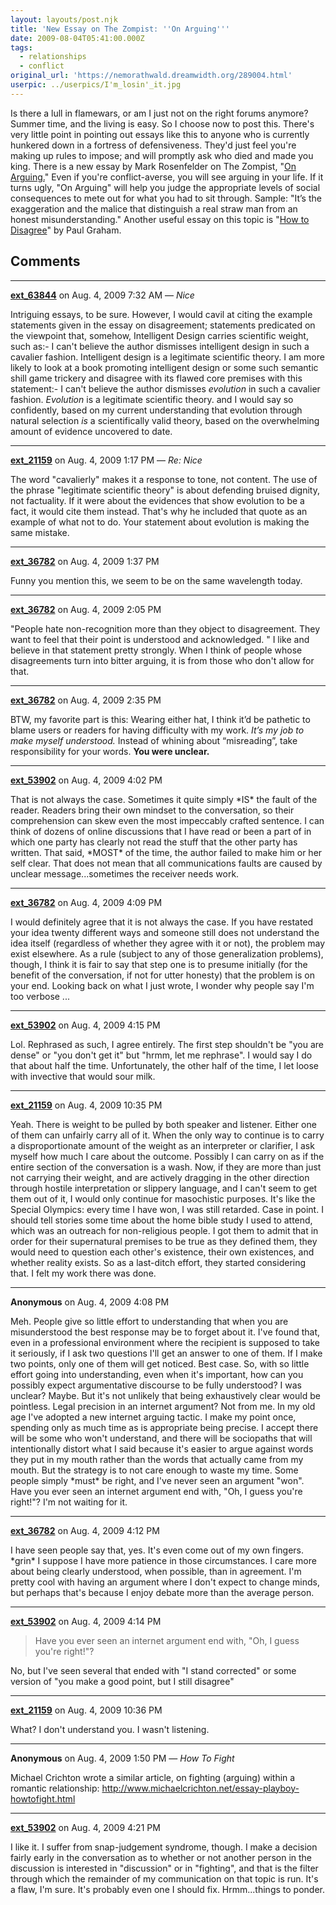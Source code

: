 ```yaml
---
layout: layouts/post.njk
title: 'New Essay on The Zompist: ''On Arguing'''
date: 2009-08-04T05:41:00.000Z
tags:
  - relationships
  - conflict
original_url: 'https://nemorathwald.dreamwidth.org/289004.html'
userpic: ../userpics/I'm_losin'_it.jpg
---
```

Is there a lull in flamewars, or am I just not on the right forums anymore? Summer time, and the living is easy. So I choose now to post this. There's very little point in pointing out essays like this to anyone who is currently hunkered down in a fortress of defensiveness. They'd just feel you're making up rules to impose; and will promptly ask who died and made you king. There is a new essay by Mark Rosenfelder on The Zompist, "[On Arguing.](http://www.zompist.com/arguing.html)" Even if you're conflict-averse, you will see arguing in your life. If it turns ugly, "On Arguing" will help you judge the appropriate levels of social consequences to mete out for what you had to sit through. Sample: "It’s the exaggeration and the malice that distinguish a real straw man from an honest misunderstanding." Another useful essay on this topic is "[How to Disagree](http://www.paulgraham.com/disagree.html)" by Paul Graham.

## Comments

---

**[ext_63844](https://www.dreamwidth.org/users/ext_63844)** on Aug. 4, 2009 7:32 AM — *Nice*

Intriguing essays, to be sure. However, I would cavil at citing the example statements given in the essay on disagreement; statements predicated on the viewpoint that, somehow, Intelligent Design carries scientific weight, such as:- I can't believe the author dismisses intelligent design in such a cavalier fashion. Intelligent design is a legitimate scientific theory. I am more likely to look at a book promoting intelligent design or some such semantic shill game trickery and disagree with its flawed core premises with this statement:- I can't believe the author dismisses _evolution_ in such a cavalier fashion. _Evolution_ is a legitimate scientific theory. and I would say so confidently, based on my current understanding that evolution through natural selection _is_ a scientifically valid theory, based on the overwhelming amount of evidence uncovered to date.

---

**[ext_21159](https://www.dreamwidth.org/users/ext_21159)** on Aug. 4, 2009 1:17 PM — *Re: Nice*

The word "cavalierly" makes it a response to tone, not content. The use of the phrase "legitimate scientific theory" is about defending bruised dignity, not factuality. If it were about the evidences that show evolution to be a fact, it would cite them instead. That's why he included that quote as an example of what not to do. Your statement about evolution is making the same mistake.

---

**[ext_36782](https://www.dreamwidth.org/users/ext_36782)** on Aug. 4, 2009 1:37 PM

Funny you mention this, we seem to be on the same wavelength today.

---

**[ext_36782](https://www.dreamwidth.org/users/ext_36782)** on Aug. 4, 2009 2:05 PM

"People hate non-recognition more than they object to disagreement. They want to feel that their point is understood and acknowledged. " I like and believe in that statement pretty strongly. When I think of people whose disagreements turn into bitter arguing, it is from those who don't allow for that.

---

**[ext_36782](https://www.dreamwidth.org/users/ext_36782)** on Aug. 4, 2009 2:35 PM

BTW, my favorite part is this: Wearing either hat, I think it’d be pathetic to blame users or readers for having difficulty with my work. _It’s my job to make myself understood._ Instead of whining about “misreading”, take responsibility for your words. **You were unclear.**

---

**[ext_53902](https://www.dreamwidth.org/users/ext_53902)** on Aug. 4, 2009 4:02 PM

That is not always the case. Sometimes it quite simply \*IS\* the fault of the reader. Readers bring their own mindset to the conversation, so their comprehension can skew even the most impeccably crafted sentence. I can think of dozens of online discussions that I have read or been a part of in which one party has clearly not read the stuff that the other party has written. That said, \*MOST\* of the time, the author failed to make him or her self clear. That does not mean that all communications faults are caused by unclear message...sometimes the receiver needs work.

---

**[ext_36782](https://www.dreamwidth.org/users/ext_36782)** on Aug. 4, 2009 4:09 PM

I would definitely agree that it is not always the case. If you have restated your idea twenty different ways and someone still does not understand the idea itself (regardless of whether they agree with it or not), the problem may exist elsewhere. As a rule (subject to any of those generalization problems), though, I think it is fair to say that step one is to presume initially (for the benefit of the conversation, if not for utter honesty) that the problem is on your end. Looking back on what I just wrote, I wonder why people say I'm too verbose ...

---

**[ext_53902](https://www.dreamwidth.org/users/ext_53902)** on Aug. 4, 2009 4:15 PM

Lol. Rephrased as such, I agree entirely. The first step shouldn't be "you are dense" or "you don't get it" but "hrmm, let me rephrase". I would say I do that about half the time. Unfortunately, the other half of the time, I let loose with invective that would sour milk.

---

**[ext_21159](https://www.dreamwidth.org/users/ext_21159)** on Aug. 4, 2009 10:35 PM

Yeah. There is weight to be pulled by both speaker and listener. Either one of them can unfairly carry all of it. When the only way to continue is to carry a disproportionate amount of the weight as an interpreter or clarifier, I ask myself how much I care about the outcome. Possibly I can carry on as if the entire section of the conversation is a wash. Now, if they are more than just not carrying their weight, and are actively dragging in the other direction through hostile interpretation or slippery language, and I can't seem to get them out of it, I would only continue for masochistic purposes. It's like the Special Olympics: every time I have won, I was still retarded. Case in point. I should tell stories some time about the home bible study I used to attend, which was an outreach for non-religious people. I got them to admit that in order for their supernatural premises to be true as they defined them, they would need to question each other's existence, their own existences, and whether reality exists. So as a last-ditch effort, they started considering that. I felt my work there was done.

---

**Anonymous** on Aug. 4, 2009 4:08 PM

Meh. People give so little effort to understanding that when you are misunderstood the best response may be to forget about it. I've found that, even in a professional environment where the recipient is supposed to take it seriously, if I ask two questions I'll get an answer to one of them. If I make two points, only one of them will get noticed. Best case. So, with so little effort going into understanding, even when it's important, how can you possibly expect argumentative discourse to be fully understood? I was unclear? Maybe. But it's not unlikely that being exhaustively clear would be pointless. Legal precision in an internet argument? Not from me. In my old age I've adopted a new internet arguing tactic. I make my point once, spending only as much time as is appropriate being precise. I accept there will be some who won't understand, and there will be sociopaths that will intentionally distort what I said because it's easier to argue against words they put in my mouth rather than the words that actually came from my mouth. But the strategy is to not care enough to waste my time. Some people simply \*must\* be right, and I've never seen an argument "won". Have you ever seen an internet argument end with, "Oh, I guess you're right!"? I'm not waiting for it.

---

**[ext_36782](https://www.dreamwidth.org/users/ext_36782)** on Aug. 4, 2009 4:12 PM

I have seen people say that, yes. It's even come out of my own fingers. \*grin\* I suppose I have more patience in those circumstances. I care more about being clearly understood, when possible, than in agreement. I'm pretty cool with having an argument where I don't expect to change minds, but perhaps that's because I enjoy debate more than the average person.

---

**[ext_53902](https://www.dreamwidth.org/users/ext_53902)** on Aug. 4, 2009 4:14 PM

> Have you ever seen an internet argument end with, "Oh, I guess you're right!"?

No, but I've seen several that ended with "I stand corrected" or some version of "you make a good point, but I still disagree"

---

**[ext_21159](https://www.dreamwidth.org/users/ext_21159)** on Aug. 4, 2009 10:36 PM

What? I don't understand you. I wasn't listening.

---

**Anonymous** on Aug. 4, 2009 1:50 PM — *How To Fight*

Michael Crichton wrote a similar article, on fighting (arguing) within a romantic relationship: http://www.michaelcrichton.net/essay-playboy-howtofight.html

---

**[ext_53902](https://www.dreamwidth.org/users/ext_53902)** on Aug. 4, 2009 4:21 PM

I like it. I suffer from snap-judgement syndrome, though. I make a decision fairly early in the conversation as to whether or not another person in the discussion is interested in "discussion" or in "fighting", and that is the filter through which the remainder of my communication on that topic is run. It's a flaw, I'm sure. It's probably even one I should fix. Hrmm...things to ponder.
